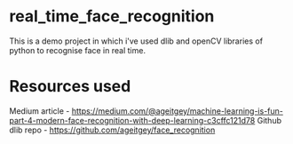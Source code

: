 # real_time_face_recognition
This is a demo project in which i've used dlib and openCV libraries of python to recognise face in real time. 
# Resources used
Medium article - https://medium.com/@ageitgey/machine-learning-is-fun-part-4-modern-face-recognition-with-deep-learning-c3cffc121d78
Github dlib repo - https://github.com/ageitgey/face_recognition
